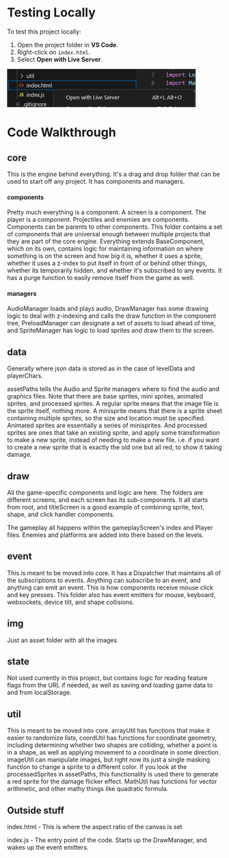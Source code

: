 # Testing Locally

To test this project locally:

1. Open the project folder in **VS Code**.
2. Right-click on `index.html`.
3. Select **Open with Live Server**.

![Live Server Instructions](docs/image.png)

# Code Walkthrough

## core

This is the engine behind everything. It's a drag and drop folder that can be used to start off any project. It has components and managers.

#### components

Pretty much everything is a component. A screen is a component. The player is a component. Projectiles and enemies are components. Components can be parents to other components. This folder contains a set of components that are universal enough between multiple projects that they are part of the core engine. Everything extends BaseComponent, which on its own, contains logic for maintaining information on where something is on the screen and how big it is, whether it uses a sprite, whether it uses a z-index to put itself in front of or behind other things, whether its temporarily hidden, and whether it's subscribed to any events. It has a purge function to easily remove itself from the game as well.

#### managers

AudioManager loads and plays audio, DrawManager has some drawing logic to deal with z-indexing and calls the draw function in the component tree, PreloadManager can designate a set of assets to load ahead of time, and SpriteManager has logic to load sprites and draw them to the screen.

## data

Generally where json data is stored as in the case of levelData and playerChars.

assetPaths tells the Audio and Sprite managers where to find the audio and graphics files. Note that there are base sprites, mini sprites, animated sprites, and processed sprites. A regular sprite means that the image file is the sprite itself, nothing more. A minisprite means that there is a sprite sheet containing multiple sprites, so the size and location must be specified. Animated sprites are essentially a series of minisprites. And processed sprites are ones that take an existing sprite, and apply some transformation to make a new sprite, instead of needing to make a new file. i.e. if you want to create a new sprite that is exactly the old one but all red, to show it taking damage.

## draw

All the game-specific components and logic are here. The folders are different screens, and each screen has its sub-components. It all starts from root, and titleScreen is a good example of combining sprite, text, shape, and click handler components.

The gameplay all happens within the gameplayScreen's index and Player files. Enemies and platforms are added into there based on the levels.

## event

This is meant to be moved into core. It has a Dispatcher that maintains all of the subscriptions to events. Anything can subscribe to an event, and anything can emit an event. This is how components receive mouse click and key presses. This folder also has event emitters for mouse, keyboard, websockets, device tilt, and shape collisions.

## img

Just an asset folder with all the images

## state

Not used currently in this project, but contains logic for reading feature flags from the URL if needed, as well as saving and loading game data to and from localStorage.

## util

This is meant to be moved into core. arrayUtil has functions that make it easier to randomize lists, coordUtil has functions for coordinate geometry, including determining whether two shapes are colliding, whether a point is in a shape, as well as applying movement to a coordinate in some direction. imageUtil can manipulate images, but right now its just a single masking function to change a sprite to a different color. If you look at the processedSprites in assetPaths, this functionality is used there to generate a red sprite for the damage flicker effect. MathUtil has functions for vector arithmetic, and other mathy things like quadratic formula.

## Outside stuff

index.html - This is where the aspect ratio of the canvas is set

index.js - The entry point of the code. Starts up the DrawManager, and wakes up the event emitters.